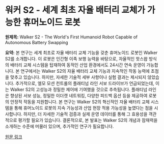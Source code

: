 # 워커 S2 - 세계 최초 자율 배터리 교체가 가능한 휴머노이드 로봇

**원제목:** Walker S2 - The World's First Humanoid Robot Capable of Autonomous Battery Swapping

**요약:** 본 연구는 세계 최초로 자율 배터리 교체 기능을 갖춘 휴머노이드 로봇인 Walker S2를 소개합니다.  이 로봇은 인간형 이족 보행 능력을 바탕으로,  자율적인 핫스왑 방식의 배터리 교체 시스템을 탑재하여  동적인 산업 환경에서도 24시간 연속 운영이 가능합니다.  본 연구에서는 Walker S2의 자율 배터리 교체 기능과 지속적인 작동 능력에 초점을 맞추고 있습니다.  하지만,  자세한 기술적 세부 사항이나 실험 결과는 제시되지 않았습니다.  추가적으로,  엘모 모션 컨트롤의 플래티넘 라인 서보 드라이브가 언급되었는데, 이는 Walker S2의 고성능과 정밀한 제어에 기여했을 것으로 추측됩니다.  플래티넘 라인은 향상된 서보 성능, 정밀한 이더캣 네트워킹, 다양한 피드백 옵션 등을 제공하여 로봇의 안정적 작동을 지원합니다.  본 연구는 Walker S2의 혁신적인 자율 배터리 교체 시스템을 통해 휴머노이드 로봇의 지속 가능성과 산업 현장 적용 가능성을 높였다는 점을 시사합니다.  하지만,  더 자세한 기술적 검증과 실제 운영 데이터를 통해 그 효용성을 객관적으로 평가할 필요가 있습니다.  결론적으로,  본 발표는 Walker S2의 개념과 잠재력을 소개하는 수준에 머물러 있으며,  추가적인 연구가 필요합니다.

[원문 링크](https://www.roboticstomorrow.com/story/2025/07/walker-s2-the-worlds-first-humanoid-robot-capable-of-autonomous-battery-swapping/25220/)
